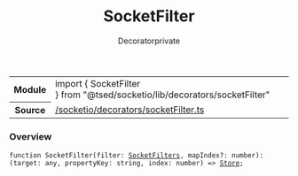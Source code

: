
<header class="symbol-info-header"><h1 id="socketfilter">SocketFilter</h1><label class="symbol-info-type-label decorator">Decorator</label><label class="api-type-label private" title="private">private</label></header>
<!-- summary -->
<section class="symbol-info"><table class="is-full-width"><tbody><tr><th>Module</th><td><div class="lang-typescript"><span class="token keyword">import</span> { SocketFilter }&nbsp;<span class="token keyword">from</span>&nbsp;<span class="token string">"@tsed/socketio/lib/decorators/socketFilter"</span></div></td></tr><tr><th>Source</th><td><a href="https://github.com/Romakita/ts-express-decorators/blob/v4.4.0/src//socketio/decorators/socketFilter.ts#L0-L0">/socketio/decorators/socketFilter.ts</a></td></tr></tbody></table></section>
<!-- overview -->


### Overview


<pre><code class="typescript-lang ">function <span class="token function">SocketFilter</span><span class="token punctuation">(</span>filter<span class="token punctuation">:</span> <a href="#api/socketio/socketfilters"><span class="token">SocketFilters</span></a><span class="token punctuation">,</span> mapIndex?<span class="token punctuation">:</span> <span class="token keyword">number</span><span class="token punctuation">)</span><span class="token punctuation">:</span> <span class="token punctuation">(</span>target<span class="token punctuation">:</span> <span class="token keyword">any</span><span class="token punctuation">,</span> propertyKey<span class="token punctuation">:</span> <span class="token keyword">string</span><span class="token punctuation">,</span> index<span class="token punctuation">:</span> <span class="token keyword">number</span><span class="token punctuation">)</span> => <a href="#api/core/store"><span class="token">Store</span></a><span class="token punctuation">;</span></code></pre>


<!-- Parameters -->

<!-- Description -->

<!-- Members -->

